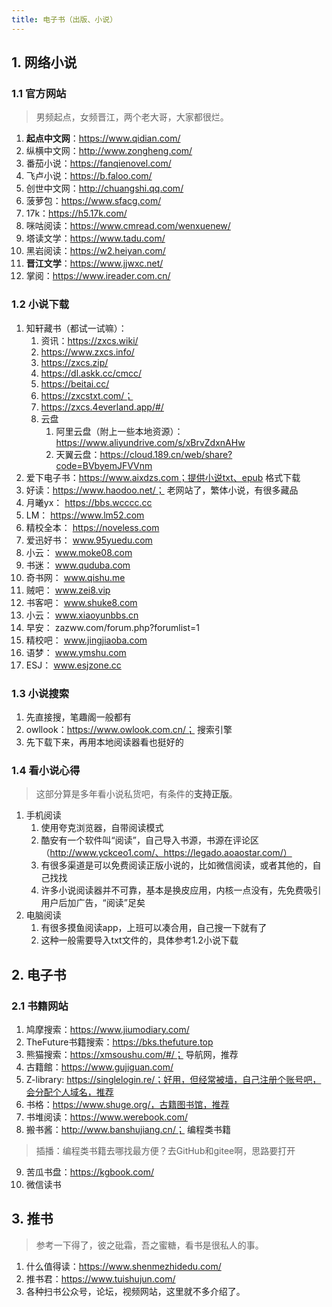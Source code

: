 ```yaml
---
title: 电子书（出版、小说）
---
```


## 1. 网络小说
### 1.1 官方网站
> 男频起点，女频晋江，两个老大哥，大家都很烂。
1. **起点中文网**：https://www.qidian.com/ 
2. 纵横中文网：http://www.zongheng.com/ 
3. 番茄小说：https://fanqienovel.com/
4. 飞卢小说：https://b.faloo.com/
5. 创世中文网：http://chuangshi.qq.com/ 
6. 菠萝包：https://www.sfacg.com/
7. 17k：https://h5.17k.com/
8. 咪咕阅读：https://www.cmread.com/wenxuenew/
9. 塔读文学：https://www.tadu.com/
10. 黑岩阅读：https://w2.heiyan.com/
11. **晋江文学**：https://www.jjwxc.net/
12. 掌阅：https://www.ireader.com.cn/

### 1.2 小说下载
1. 知轩藏书（都试一试嘛）：
   1. 资讯：https://zxcs.wiki/
   2. https://www.zxcs.info/
   3. https://zxcs.zip/
   4. https://dl.askk.cc/cmcc/
   5. https://beitai.cc/
   6. https://zxcstxt.com/； 
   7. https://zxcs.4everland.app/#/
   8. 云盘
      1. 阿里云盘（附上一些本地资源）：https://www.aliyundrive.com/s/xBrvZdxnAHw
      2. 天翼云盘：https://cloud.189.cn/web/share?code=BVbyemJFVVnm
2. 爱下电子书：https://www.aixdzs.com；提供小说txt、epub 格式下载
3. 好读：https://www.haodoo.net/； 老网站了，繁体小说，有很多藏品
4. 月曦yx： https://bbs.wcccc.cc
5. LM： https://www.lm52.com
6. 精校全本： https://noveless.com
7. 爱迅好书： www.95yuedu.com
8. 小云： www.moke08.com
9. 书迷： www.quduba.com
10. 奇书网： www.qishu.me
11. 贼吧： www.zei8.vip
12. 书客吧： www.shuke8.com
13. 小云： www.xiaoyunbbs.cn
14. 早安： zazww.com/forum.php?forumlist=1
15. 精校吧： www.jingjiaoba.com
16. 语梦： www.ymshu.com
17. ESJ： www.esjzone.cc



### 1.3 小说搜索
1. 先直接搜，笔趣阁一般都有
2. owllook：https://www.owlook.com.cn/； 搜索引擎
3. 先下载下来，再用本地阅读器看也挺好的


### 1.4 看小说心得
> 这部分算是多年看小说私货吧，有条件的**支持正版**。
1. 手机阅读
   1. 使用夸克浏览器，自带阅读模式
   2. 酷安有一个软件叫“阅读”，自己导入书源，书源在评论区（http://www.yckceo1.com/、https://legado.aoaostar.com/）
   3. 有很多渠道是可以免费阅读正版小说的，比如微信阅读，或者其他的，自己找找
   4. 许多小说阅读器并不可靠，基本是换皮应用，内核一点没有，先免费吸引用户后加广告，“阅读”足矣
2. 电脑阅读
   1. 有很多摸鱼阅读app，上班可以凑合用，自己搜一下就有了
   2. 这种一般需要导入txt文件的，具体参考1.2小说下载


## 2. 电子书

### 2.1 书籍网站
1. 鸠摩搜索：https://www.jiumodiary.com/
2. TheFuture书籍搜索：https://bks.thefuture.top
3. 熊猫搜索：https://xmsoushu.com/#/； 导航网，推荐
4. 古籍館：https://www.gujiguan.com/ 
5. Z-library: https://singlelogin.re/；好用，但经常被墙，自己注册个账号吧，会分配个人域名，推荐
6. 书格：https://www.shuge.org/，古籍图书馆，推荐
7. 书堆阅读：https://www.werebook.com/
8. 搬书酱：http://www.banshujiang.cn/； 编程类书籍
> 插播：编程类书籍去哪找最方便？去GitHub和gitee啊，思路要打开
9. 苦瓜书盘：https://kgbook.com/
10. 微信读书

## 3. 推书
> 参考一下得了，彼之砒霜，吾之蜜糖，看书是很私人的事。
1. 什么值得读：https://www.shenmezhidedu.com/
2. 推书君：https://www.tuishujun.com/
3. 各种扫书公众号，论坛，视频网站，这里就不多介绍了。
